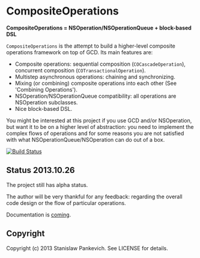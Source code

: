 # CompositeOperations 

**CompositeOperations = NSOperation/NSOperationQueue + block-based DSL**
 
`CompositeOperations` is the attempt to build a higher-level composite operations framework on top of GCD. Its main features are:

* Composite operations: sequential composition (`COCascadeOperation`), concurrent composition (`COTransactionalOperation`). 
* Multistep asynchronous operations: chaining and synchronizing.
* Mixing (or combining) composite operations into each other (See 'Combining Operations').
* NSOperation/NSOperationQueue compatibility: all operations are NSOperation subclasses.
* Nice block-based DSL.

You might be interested at this project if you use GCD and/or NSOperation, but want it to be on a higher level of abstraction: you need to implement the complex flows of operations and for some reasons you are not satisfied with what NSOperationQueue/NSOperation can do out of a box.

[![Build Status](https://travis-ci.org/stanislaw/CompositeOperations.png?branch=master)](https://travis-ci.org/stanislaw/CompositeOperations)

## Status 2013.10.26

The project still has alpha status. 

The author will be very thankful for any feedback: regarding the overall code design or the flow of particular operations.

Documentation is [coming](https://github.com/stanislaw/CompositeOperations/blob/master/Documentation/Index.md).

## Copyright

Copyright (c) 2013 Stanislaw Pankevich. See LICENSE for details.

